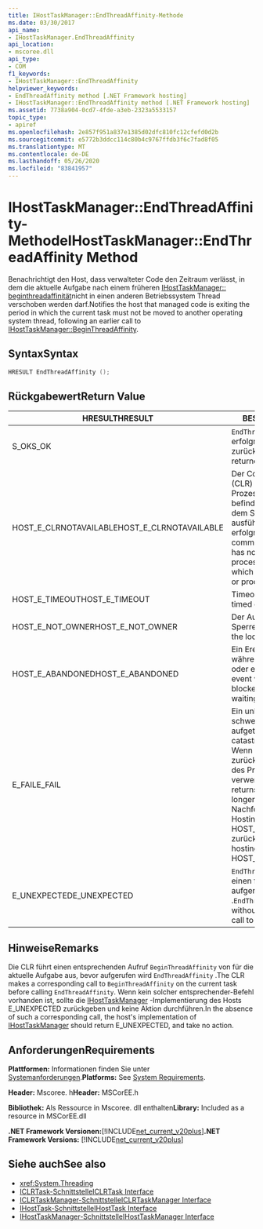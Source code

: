```yaml
---
title: IHostTaskManager::EndThreadAffinity-Methode
ms.date: 03/30/2017
api_name:
- IHostTaskManager.EndThreadAffinity
api_location:
- mscoree.dll
api_type:
- COM
f1_keywords:
- IHostTaskManager::EndThreadAffinity
helpviewer_keywords:
- EndThreadAffinity method [.NET Framework hosting]
- IHostTaskManager::EndThreadAffinity method [.NET Framework hosting]
ms.assetid: 7738a904-0cd7-4fde-a3eb-2323a5533157
topic_type:
- apiref
ms.openlocfilehash: 2e857f951a837e1385d02dfc810fc12cfefd0d2b
ms.sourcegitcommit: e5772b3ddcc114c80b4c9767ffdb3f6c7fad8f05
ms.translationtype: MT
ms.contentlocale: de-DE
ms.lasthandoff: 05/26/2020
ms.locfileid: "83841957"
---
```

# <a name="ihosttaskmanagerendthreadaffinity-method"></a><span data-ttu-id="7a4e6-102">IHostTaskManager::EndThreadAffinity-Methode</span><span class="sxs-lookup"><span data-stu-id="7a4e6-102">IHostTaskManager::EndThreadAffinity Method</span></span>
<span data-ttu-id="7a4e6-103">Benachrichtigt den Host, dass verwalteter Code den Zeitraum verlässt, in dem die aktuelle Aufgabe nach einem früheren [IHostTaskManager:: beginthreadaffinität](ihosttaskmanager-beginthreadaffinity-method.md)nicht in einen anderen Betriebssystem Thread verschoben werden darf.</span><span class="sxs-lookup"><span data-stu-id="7a4e6-103">Notifies the host that managed code is exiting the period in which the current task must not be moved to another operating system thread, following an earlier call to [IHostTaskManager::BeginThreadAffinity](ihosttaskmanager-beginthreadaffinity-method.md).</span></span>  
  
## <a name="syntax"></a><span data-ttu-id="7a4e6-104">Syntax</span><span class="sxs-lookup"><span data-stu-id="7a4e6-104">Syntax</span></span>  
  
```cpp  
HRESULT EndThreadAffinity ();  
```  
  
## <a name="return-value"></a><span data-ttu-id="7a4e6-105">Rückgabewert</span><span class="sxs-lookup"><span data-stu-id="7a4e6-105">Return Value</span></span>  
  
|<span data-ttu-id="7a4e6-106">HRESULT</span><span class="sxs-lookup"><span data-stu-id="7a4e6-106">HRESULT</span></span>|<span data-ttu-id="7a4e6-107">BESCHREIBUNG</span><span class="sxs-lookup"><span data-stu-id="7a4e6-107">Description</span></span>|  
|-------------|-----------------|  
|<span data-ttu-id="7a4e6-108">S_OK</span><span class="sxs-lookup"><span data-stu-id="7a4e6-108">S_OK</span></span>|<span data-ttu-id="7a4e6-109">`EndThreadAffinity`wurde erfolgreich zurückgegeben.</span><span class="sxs-lookup"><span data-stu-id="7a4e6-109">`EndThreadAffinity` returned successfully.</span></span>|  
|<span data-ttu-id="7a4e6-110">HOST_E_CLRNOTAVAILABLE</span><span class="sxs-lookup"><span data-stu-id="7a4e6-110">HOST_E_CLRNOTAVAILABLE</span></span>|<span data-ttu-id="7a4e6-111">Der Common Language Runtime (CLR) wurde nicht in einen Prozess geladen, oder die CLR befindet sich in einem Zustand, in dem Sie verwalteten Code nicht ausführen oder den-Befehl nicht erfolgreich verarbeiten kann.</span><span class="sxs-lookup"><span data-stu-id="7a4e6-111">The common language runtime (CLR) has not been loaded into a process, or the CLR is in a state in which it cannot run managed code or process the call successfully.</span></span>|  
|<span data-ttu-id="7a4e6-112">HOST_E_TIMEOUT</span><span class="sxs-lookup"><span data-stu-id="7a4e6-112">HOST_E_TIMEOUT</span></span>|<span data-ttu-id="7a4e6-113">Timeout des Aufrufes.</span><span class="sxs-lookup"><span data-stu-id="7a4e6-113">The call timed out.</span></span>|  
|<span data-ttu-id="7a4e6-114">HOST_E_NOT_OWNER</span><span class="sxs-lookup"><span data-stu-id="7a4e6-114">HOST_E_NOT_OWNER</span></span>|<span data-ttu-id="7a4e6-115">Der Aufrufer ist nicht Besitzer der Sperre.</span><span class="sxs-lookup"><span data-stu-id="7a4e6-115">The caller does not own the lock.</span></span>|  
|<span data-ttu-id="7a4e6-116">HOST_E_ABANDONED</span><span class="sxs-lookup"><span data-stu-id="7a4e6-116">HOST_E_ABANDONED</span></span>|<span data-ttu-id="7a4e6-117">Ein Ereignis wurde abgebrochen, während ein blockierter Thread oder eine Fiber darauf wartete.</span><span class="sxs-lookup"><span data-stu-id="7a4e6-117">An event was canceled while a blocked thread or fiber was waiting on it.</span></span>|  
|<span data-ttu-id="7a4e6-118">E_FAIL</span><span class="sxs-lookup"><span data-stu-id="7a4e6-118">E_FAIL</span></span>|<span data-ttu-id="7a4e6-119">Ein unbekannter schwerwiegender Fehler ist aufgetreten.</span><span class="sxs-lookup"><span data-stu-id="7a4e6-119">An unknown catastrophic failure occurred.</span></span> <span data-ttu-id="7a4e6-120">Wenn eine Methode E_FAIL zurückgibt, ist die CLR innerhalb des Prozesses nicht mehr verwendbar.</span><span class="sxs-lookup"><span data-stu-id="7a4e6-120">When a method returns E_FAIL, the CLR is no longer usable within the process.</span></span> <span data-ttu-id="7a4e6-121">Nachfolgende Aufrufe von Hostingmethoden geben HOST_E_CLRNOTAVAILABLE zurück.</span><span class="sxs-lookup"><span data-stu-id="7a4e6-121">Subsequent calls to hosting methods return HOST_E_CLRNOTAVAILABLE.</span></span>|  
|<span data-ttu-id="7a4e6-122">E_UNEXPECTED</span><span class="sxs-lookup"><span data-stu-id="7a4e6-122">E_UNEXPECTED</span></span>|<span data-ttu-id="7a4e6-123">`EndThreadAffinity`wurde ohne einen früheren Aufruf von aufgerufen `BeginThreadAffinity` .</span><span class="sxs-lookup"><span data-stu-id="7a4e6-123">`EndThreadAffinity` was called without an earlier corresponding call to `BeginThreadAffinity`.</span></span>|  
  
## <a name="remarks"></a><span data-ttu-id="7a4e6-124">Hinweise</span><span class="sxs-lookup"><span data-stu-id="7a4e6-124">Remarks</span></span>  
 <span data-ttu-id="7a4e6-125">Die CLR führt einen entsprechenden Aufruf `BeginThreadAffinity` von für die aktuelle Aufgabe aus, bevor aufgerufen wird `EndThreadAffinity` .</span><span class="sxs-lookup"><span data-stu-id="7a4e6-125">The CLR makes a corresponding call to `BeginThreadAffinity` on the current task before calling `EndThreadAffinity`.</span></span> <span data-ttu-id="7a4e6-126">Wenn kein solcher entsprechender-Befehl vorhanden ist, sollte die [IHostTaskManager](ihosttaskmanager-interface.md) -Implementierung des Hosts E_UNEXPECTED zurückgeben und keine Aktion durchführen.</span><span class="sxs-lookup"><span data-stu-id="7a4e6-126">In the absence of such a corresponding call, the host's implementation of [IHostTaskManager](ihosttaskmanager-interface.md) should return E_UNEXPECTED, and take no action.</span></span>  
  
## <a name="requirements"></a><span data-ttu-id="7a4e6-127">Anforderungen</span><span class="sxs-lookup"><span data-stu-id="7a4e6-127">Requirements</span></span>  
 <span data-ttu-id="7a4e6-128">**Plattformen:** Informationen finden Sie unter [Systemanforderungen](../../get-started/system-requirements.md).</span><span class="sxs-lookup"><span data-stu-id="7a4e6-128">**Platforms:** See [System Requirements](../../get-started/system-requirements.md).</span></span>  
  
 <span data-ttu-id="7a4e6-129">**Header:** Mscoree. h</span><span class="sxs-lookup"><span data-stu-id="7a4e6-129">**Header:** MSCorEE.h</span></span>  
  
 <span data-ttu-id="7a4e6-130">**Bibliothek:** Als Ressource in Mscoree. dll enthalten</span><span class="sxs-lookup"><span data-stu-id="7a4e6-130">**Library:** Included as a resource in MSCorEE.dll</span></span>  
  
 <span data-ttu-id="7a4e6-131">**.NET Framework Versionen:**[!INCLUDE[net_current_v20plus](../../../../includes/net-current-v20plus-md.md)]</span><span class="sxs-lookup"><span data-stu-id="7a4e6-131">**.NET Framework Versions:** [!INCLUDE[net_current_v20plus](../../../../includes/net-current-v20plus-md.md)]</span></span>  
  
## <a name="see-also"></a><span data-ttu-id="7a4e6-132">Siehe auch</span><span class="sxs-lookup"><span data-stu-id="7a4e6-132">See also</span></span>

- <xref:System.Threading>
- [<span data-ttu-id="7a4e6-133">ICLRTask-Schnittstelle</span><span class="sxs-lookup"><span data-stu-id="7a4e6-133">ICLRTask Interface</span></span>](iclrtask-interface.md)
- [<span data-ttu-id="7a4e6-134">ICLRTaskManager-Schnittstelle</span><span class="sxs-lookup"><span data-stu-id="7a4e6-134">ICLRTaskManager Interface</span></span>](iclrtaskmanager-interface.md)
- [<span data-ttu-id="7a4e6-135">IHostTask-Schnittstelle</span><span class="sxs-lookup"><span data-stu-id="7a4e6-135">IHostTask Interface</span></span>](ihosttask-interface.md)
- [<span data-ttu-id="7a4e6-136">IHostTaskManager-Schnittstelle</span><span class="sxs-lookup"><span data-stu-id="7a4e6-136">IHostTaskManager Interface</span></span>](ihosttaskmanager-interface.md)
